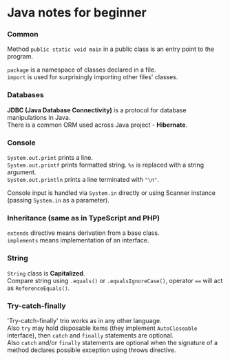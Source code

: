 # Java notes for beginner

### Common

Method `public static void main` in a public class is an entry point to the program.  

`package` is a namespace of classes declared in a file.  
`import` is used for surprisingly importing other files' classes.  

### Databases

**JDBC (Java Database Connectivity)** is a protocol for database manipulations in Java.  
There is a common ORM used across Java project - **Hibernate**.

### Console

`System.out.print` prints a line.  
`System.out.printf` prints formatted string. `%s` is replaced with a string argument.  
`System.out.println` prints a line terminated with `"\n"`.  

Console input is handled via `System.in` directly 
or using Scanner instance (passing `System.in` as a parameter).

### Inheritance (same as in TypeScript and PHP)
`extends` directive means derivation from a base class.  
`implements` means implementation of an interface.

### String

`String` class is **Capitalized**.  
Compare string using `.equals()` or `.equalsIgnoreCase()`, operator `==` will act as `ReferenceEquals()`.

### Try-catch-finally

'Try-catch-finally' trio works as in any other language.  
Also `try` may hold disposable items (they implement `AutoCloseable` interface), 
then `catch` and `finally` statements are optional.  
Also `catch` and/or `finally` statements are optional 
when the signature of a method declares possible exception using throws directive.